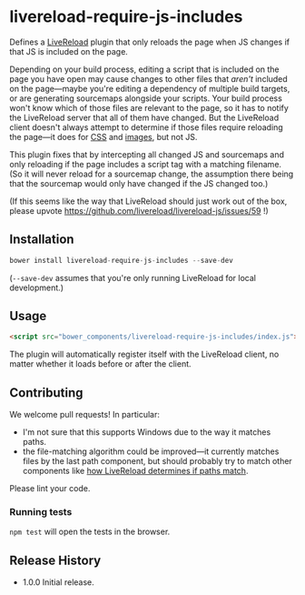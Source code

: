 # livereload-require-js-includes

Defines a [LiveReload](https://github.com/livereload/livereload-js) plugin
that only reloads the page when JS changes if that JS is included on the page.

Depending on your build process, editing a script that is included on the page
you have open may cause changes to other files that _aren't_ included on the 
page&mdash;maybe you're editing a dependency of multiple build targets, or are
generating sourcemaps alongside your scripts. Your build process won't know which
of those files are relevant to the page, so it has to notify the LiveReload server 
that all of them have changed. But the LiveReload client doesn't always attempt to 
determine if those files require reloading the page&mdash;it does for
[CSS](https://github.com/livereload/livereload-js/blob/e1d943628005ad8d18a50ee1e8c29858ca748d10/dist/livereload.js#L766)
and [images](https://github.com/livereload/livereload-js/blob/e1d943628005ad8d18a50ee1e8c29858ca748d10/dist/livereload.js#L773),
but not JS.

This plugin fixes that by intercepting all changed JS and sourcemaps and only
reloading if the page includes a script tag with a matching filename. (So it
will never reload for a sourcemap change, the assumption there being that the
sourcemap would only have changed if the JS changed too.)

(If this seems like the way that LiveReload should just work out of the box,
please upvote https://github.com/livereload/livereload-js/issues/59 !)

## Installation

```js
bower install livereload-require-js-includes --save-dev
```

(`--save-dev` assumes that you're only running LiveReload for local development.)

## Usage

```html
<script src="bower_components/livereload-require-js-includes/index.js"></script>
```

The plugin will automatically register itself with the LiveReload client, no matter
whether it loads before or after the client.

## Contributing

We welcome pull requests! In particular:

* I'm not sure that this supports Windows due to the way it matches paths.
* the file-matching algorithm could be improved&mdash;it currently matches files
by the last path component, but should probably try to match other components
like [how LiveReload determines if paths match](https://github.com/livereload/livereload-js/blob/e1d943628005ad8d18a50ee1e8c29858ca748d10/dist/livereload.js#L719).

Please lint your code.

### Running tests

`npm test` will open the tests in the browser.

## Release History

* 1.0.0 Initial release.
